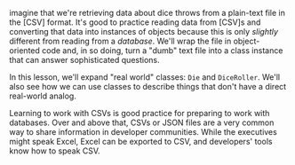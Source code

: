 

imagine that we're retrieving data about dice throws from
a plain-text file in the [CSV] format. It's good to practice reading data from
[CSV]s and converting that data into instances of objects because this is only
_slightly_ different from reading from a _database_. We'll wrap the file in
object-oriented code and, in so doing, turn a "dumb" text file into a class
instance that can answer sophisticated questions.


In this lesson, we'll expand "real world" classes: `Die` and `DiceRoller`.
We'll also see how we can use classes to describe things that don't have a
direct real-world analog.

Learning to work with CSVs is good practice for preparing to work with
databases. Over and above that, CSVs or JSON files are a very common way to
share information in developer communities. While the executives might speak
Excel, Excel can be exported to CSV, and developers' tools know how to speak
CSV.
